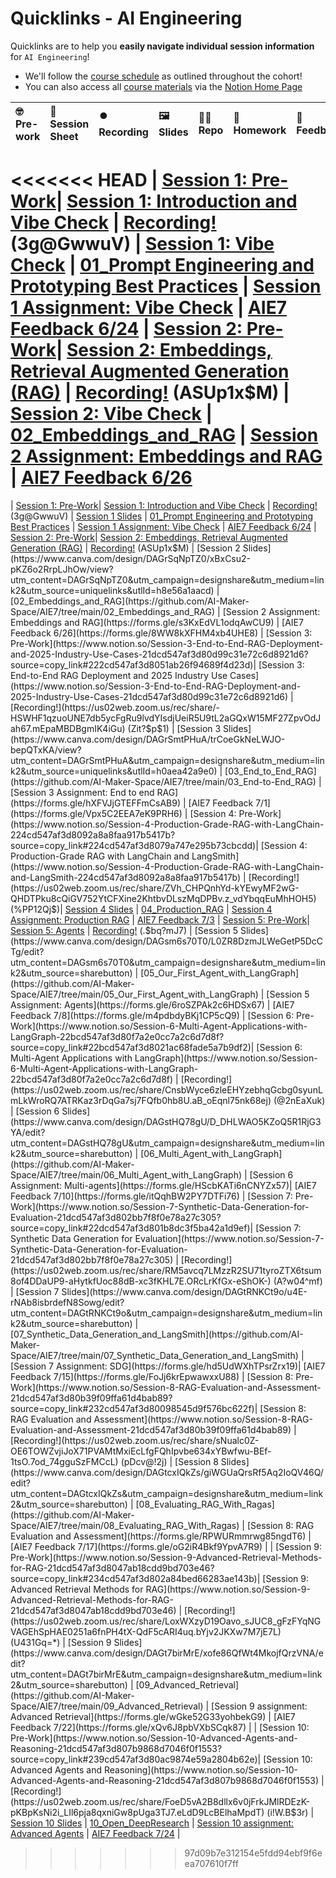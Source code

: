 # Quicklinks - AI Engineering

Quicklinks are to help you **easily navigate individual session information** for `AI Engineering`!  

- We'll follow the [course schedule]() as outlined throughout the cohort!
- You can also access all [course materials]() via the [Notion Home Page]()


| 🤓 Pre-work | 📰 Session Sheet | ⏺️ Recording  | 🖼️ Slides     | 👨‍💻 Repo     | 📝 Homework      | 📁 Feedback       |
|:-----------------|:-----------------|:-----------------|:-----------------|:-----------------|:-----------------|:-----------------|
<<<<<<< HEAD
| [Session 1: Pre-Work](https://www.notion.so/Session-1-Introduction-and-Vibe-Check-21bcd547af3d81aebd60f89f88f91b9a?source=copy_link#21bcd547af3d80d3b377ec328a373dc5)| [Session 1: Introduction and Vibe Check](https://www.notion.so/Session-1-Introduction-and-Vibe-Check-21bcd547af3d81aebd60f89f88f91b9a) | [Recording!](https://us02web.zoom.us/rec/share/4BOC1W87D6gFQv0uMFDM2MHsOtJOcSndzbSL3nkYyyxHdYTMj93QlPM2cN3W-g.CcfKroQJZlT_aA93)  (3g@GwwuV) | [Session 1: Vibe Check](https://www.canva.com/design/DAGrSuiRyPE/UVmiR9oJt8HQ82GnPDVImQ/view?utm_content=DAGrSuiRyPE&utm_campaign=designshare&utm_medium=link2&utm_source=uniquelinks&utlId=h23d86b75a0) | [01_Prompt Engineering and Prototyping Best Practices](https://github.com/AI-Maker-Space/AIE7/tree/main/01_Prompt%20Engineering%20and%20Prototyping%20Best%20Practices) | [Session 1 Assignment: Vibe Check](https://forms.gle/kXM9Zrrej1wUQjki9) | [AIE7 Feedback 6/24](https://forms.gle/Z3hWK5dQsnYqPzAGA)
| [Session 2: Pre-Work](https://www.notion.so/Session-2-Embeddings-Retrieval-Augmented-Generation-RAG-21dcd547af3d804f8e6af2f18de502e6?source=copy_link#21dcd547af3d80669f17d9dcc363199b)| [Session 2: Embeddings, Retrieval Augmented Generation (RAG)](https://www.notion.so/Session-2-Embeddings-Retrieval-Augmented-Generation-RAG-21dcd547af3d804f8e6af2f18de502e6) | [Recording!](https://us02web.zoom.us/rec/share/pcdBJn426C4d-UOyPg6qLN9E7Wd1ZRMljOzjpbmQN26RDr7MQVXjRUVZ7AwzrZFi.szdhaUSvzXz2Q3bX)  (ASUp1x$M) | [Session 2: Vibe Check](https://www.canva.com/design/DAGrSqNpTZ0/xBxCsu2-pKZ6o2RrpLJhOw/view?utm_content=DAGrSqNpTZ0&utm_campaign=designshare&utm_medium=link2&utm_source=uniquelinks&utlId=h8e56a1aacd) | [02_Embeddings_and_RAG](https://github.com/AI-Maker-Space/AIE7/tree/main/02_Embeddings_and_RAG) | [Session 2 Assignment: Embeddings and RAG](https://forms.gle/s3KxEdVL1odqAwCU9) | [AIE7 Feedback 6/26](https://forms.gle/8WW8kXFHM4xb4UHE8)
=======
| [Session 1: Pre-Work](https://www.notion.so/Session-1-Introduction-and-Vibe-Check-21bcd547af3d81aebd60f89f88f91b9a?source=copy_link#21bcd547af3d80d3b377ec328a373dc5)| [Session 1: Introduction and Vibe Check](https://www.notion.so/Session-1-Introduction-and-Vibe-Check-21bcd547af3d81aebd60f89f88f91b9a) | [Recording!](https://us02web.zoom.us/rec/share/4BOC1W87D6gFQv0uMFDM2MHsOtJOcSndzbSL3nkYyyxHdYTMj93QlPM2cN3W-g.CcfKroQJZlT_aA93)  (3g@GwwuV) | [Session 1 Slides](https://www.canva.com/design/DAGrSuiRyPE/UVmiR9oJt8HQ82GnPDVImQ/view?utm_content=DAGrSuiRyPE&utm_campaign=designshare&utm_medium=link2&utm_source=uniquelinks&utlId=h23d86b75a0) | [01_Prompt Engineering and Prototyping Best Practices](https://github.com/AI-Maker-Space/AIE7/tree/main/01_Prompt%20Engineering%20and%20Prototyping%20Best%20Practices) | [Session 1 Assignment: Vibe Check](https://forms.gle/kXM9Zrrej1wUQjki9) | [AIE7 Feedback 6/24](https://forms.gle/Z3hWK5dQsnYqPzAGA)
| [Session 2: Pre-Work](https://www.notion.so/Session-2-Embeddings-Retrieval-Augmented-Generation-RAG-21dcd547af3d804f8e6af2f18de502e6?source=copy_link#21dcd547af3d80669f17d9dcc363199b)| [Session 2: Embeddings, Retrieval Augmented Generation (RAG)](https://www.notion.so/Session-2-Embeddings-Retrieval-Augmented-Generation-RAG-21dcd547af3d804f8e6af2f18de502e6) | [Recording!](https://us02web.zoom.us/rec/share/pcdBJn426C4d-UOyPg6qLN9E7Wd1ZRMljOzjpbmQN26RDr7MQVXjRUVZ7AwzrZFi.szdhaUSvzXz2Q3bX)  (ASUp1x$M) | [Session 2 Slides](https://www.canva.com/design/DAGrSqNpTZ0/xBxCsu2-pKZ6o2RrpLJhOw/view?utm_content=DAGrSqNpTZ0&utm_campaign=designshare&utm_medium=link2&utm_source=uniquelinks&utlId=h8e56a1aacd) | [02_Embeddings_and_RAG](https://github.com/AI-Maker-Space/AIE7/tree/main/02_Embeddings_and_RAG) | [Session 2 Assignment: Embeddings and RAG](https://forms.gle/s3KxEdVL1odqAwCU9) | [AIE7 Feedback 6/26](https://forms.gle/8WW8kXFHM4xb4UHE8)
| [Session 3: Pre-Work](https://www.notion.so/Session-3-End-to-End-RAG-Deployment-and-2025-Industry-Use-Cases-21dcd547af3d80d99c31e72c6d8921d6?source=copy_link#222cd547af3d8051ab26f94689f4d23d)| [Session 3: End-to-End RAG Deployment and 2025 Industry Use Cases](https://www.notion.so/Session-3-End-to-End-RAG-Deployment-and-2025-Industry-Use-Cases-21dcd547af3d80d99c31e72c6d8921d6) | [Recording!](https://us02web.zoom.us/rec/share/-HSWHF1qzuoUNE7db5ycFgRu9lvdYIsdjUeiR5U9tL2aGQxW15MF27ZpvOdJah67.mEpaMBDBgmIK4iGu)  (Zit?$p$1) | [Session 3 Slides](https://www.canva.com/design/DAGrSmtPHuA/trCoeGkNeLWJO-bepQTxKA/view?utm_content=DAGrSmtPHuA&utm_campaign=designshare&utm_medium=link2&utm_source=uniquelinks&utlId=h0aea42a9e0) | [03_End_to_End_RAG](https://github.com/AI-Maker-Space/AIE7/tree/main/03_End-to-End_RAG) | [Session 3 Assignment: End to end RAG](https://forms.gle/hXFVJjGTEFFmCsAB9) | [AIE7 Feedback 7/1](https://forms.gle/Vpx5C2EEA7eK9PRH6)
| [Session 4: Pre-Work](https://www.notion.so/Session-4-Production-Grade-RAG-with-LangChain-224cd547af3d8092a8a8faa917b5417b?source=copy_link#224cd547af3d8079a747e295b73cbcdd)| [Session 4: Production-Grade RAG with LangChain and LangSmith](https://www.notion.so/Session-4-Production-Grade-RAG-with-LangChain-and-LangSmith-224cd547af3d8092a8a8faa917b5417b) | [Recording!](https://us02web.zoom.us/rec/share/ZVh_CHPQnhYd-kYEwyMF2wG-QHDTPku8cQiGV752YtCFXine2KhtbvDLszMqDPBv.z_vdYbqqEuMhHOH5)  (%PP12Qj$)| [Session 4 Slides](https://www.canva.com/design/DAGkR5kF6Hk/AUdlJOngdbF-ETsp67TdQA/edit?utm_content=DAGkR5kF6Hk&utm_campaign=designshare&utm_medium=link2&utm_source=sharebutton) | [04_Production_RAG](https://github.com/AI-Maker-Space/AIE7/tree/main/04_Production_RAG) | [Session 4 Assignment: Production RAG](https://forms.gle/wdKASjYbDRrsht3N8) | [AIE7 Feedback 7/3](https://forms.gle/YSgU6V9GqBhWXLXw8)
| [Session 5: Pre-Work](https://www.notion.so/Session-5-Agents-21dcd547af3d801280a6eb64c638b438?source=copy_link#21dcd547af3d81f99ab1fc47bd985f58)| [Session 5: Agents](https://www.notion.so/Session-5-Agents-21dcd547af3d801280a6eb64c638b438) | [Recording!](https://us02web.zoom.us/rec/share/FdGaKx3GgN3DKK6-E7X4qiRjKFqbJXlyv6BRlXjDLwOFJAwCcGMSBHRjhwVO5jOj.9Jlld_-bkFLNJ0ll)  (.$bq?mJ7) | [Session 5 Slides](https://www.canva.com/design/DAGsm6s70T0/L0ZR8DzmJLWeGetP5DcCTg/edit?utm_content=DAGsm6s70T0&utm_campaign=designshare&utm_medium=link2&utm_source=sharebutton) | [05_Our_First_Agent_with_LangGraph](https://github.com/AI-Maker-Space/AIE7/tree/main/05_Our_First_Agent_with_LangGraph) | [Session 5 Assignment: Agents](https://forms.gle/6roSZPAk2c6HDSx67) | [AIE7 Feedback 7/8](https://forms.gle/m4pdbdyBKj1CP5cQ9)
| [Session 6: Pre-Work](https://www.notion.so/Session-6-Multi-Agent-Applications-with-LangGraph-22bcd547af3d80f7a2e0cc7a2c6d7d8f?source=copy_link#22bcd547af3d8021ac68fade5a7b9df2)| [Session 6: Multi-Agent Applications with LangGraph](https://www.notion.so/Session-6-Multi-Agent-Applications-with-LangGraph-22bcd547af3d80f7a2e0cc7a2c6d7d8f) | [Recording!](https://us02web.zoom.us/rec/share/CnsbWyce6zleEHYzebhqGcbg0syunLmLkWroRQ7ATRKaz3rDqGa7sj7FQfb0hb8U.aB_oEqnl75nk68ej)  (@2nEaXuk) | [Session 6 Slides](https://www.canva.com/design/DAGstHQ78gU/D_DHLWAO5KZoQ5R1RjG3YA/edit?utm_content=DAGstHQ78gU&utm_campaign=designshare&utm_medium=link2&utm_source=sharebutton) | [06_Multi_Agent_with_LangGraph](https://github.com/AI-Maker-Space/AIE7/tree/main/06_Multi_Agent_with_LangGraph) | [Session 6 Assignment: Multi-agents](https://forms.gle/HScbKATi6nCNYZx57)| [AIE7 Feedback 7/10](https://forms.gle/itQqhBW2PY7DTFi76)
| [Session 7: Pre-Work](https://www.notion.so/Session-7-Synthetic-Data-Generation-for-Evaluation-21dcd547af3d802bb7f8f0e78a27c305?source=copy_link#22dcd547af3d801b8dc3f5ba42a1d9ef)| [Session 7: Synthetic Data Generation for Evaluation](https://www.notion.so/Session-7-Synthetic-Data-Generation-for-Evaluation-21dcd547af3d802bb7f8f0e78a27c305) | [Recording!](https://us02web.zoom.us/rec/share/RM5avcq7LMzzR2SU71tyroZTX6tsum8of4DDaUP9-aHytkfUoc88dB-xc3fKHL7E.ORcLrKfGx-eShOK-)  (A?w04^mf) | [Session 7 Slides](https://www.canva.com/design/DAGtRNKCt9o/u4E-rNAb8isbrdefN8Sowg/edit?utm_content=DAGtRNKCt9o&utm_campaign=designshare&utm_medium=link2&utm_source=sharebutton) | [07_Synthetic_Data_Generation_and_LangSmith](https://github.com/AI-Maker-Space/AIE7/tree/main/07_Synthetic_Data_Generation_and_LangSmith) | [Session 7 Assignment: SDG](https://forms.gle/hd5UdWXhTPsrZrx19)| [AIE7 Feedback 7/15](https://forms.gle/FoJj6krEpwawxxU88)
| [Session 8: Pre-Work](https://www.notion.so/Session-8-RAG-Evaluation-and-Assessment-21dcd547af3d80b39f09ffa61d4bab89?source=copy_link#232cd547af3d80098545d9f576bc622f)| [Session 8: RAG Evaluation and Assessment](https://www.notion.so/Session-8-RAG-Evaluation-and-Assessment-21dcd547af3d80b39f09ffa61d4bab89) | [Recording!](https://us02web.zoom.us/rec/share/sNualc0Z-OE6TOWZvjiJoX71PVAMtMxiEcLfgFQhIpvbe634xYBwfwu-BEf-1tsO.7od_74gguSzFMCcL) (pDcv@!2j) | [Session 8 Slides](https://www.canva.com/design/DAGtcxIQkZs/giWGUaQrsRf5Aq2IoQV46Q/edit?utm_content=DAGtcxIQkZs&utm_campaign=designshare&utm_medium=link2&utm_source=sharebutton) | [08_Evaluating_RAG_With_Ragas](https://github.com/AI-Maker-Space/AIE7/tree/main/08_Evaluating_RAG_With_Ragas) | [Session 8: RAG Evaluation and Assessment](https://forms.gle/RPWURmmrwg85ngdT6) | [AIE7 Feedback 7/17](https://forms.gle/oG2iR4Bkf9YpvA7R9) |
| [Session 9: Pre-Work](https://www.notion.so/Session-9-Advanced-Retrieval-Methods-for-RAG-21dcd547af3d8047ab18cdd9bd703e46?source=copy_link#234cd547af3d802a84bed66283ae143b)| [Session 9: Advanced Retrieval Methods for RAG](https://www.notion.so/Session-9-Advanced-Retrieval-Methods-for-RAG-21dcd547af3d8047ab18cdd9bd703e46) | [Recording!](https://us02web.zoom.us/rec/share/LoxWXzyD19Oavo_sJUC8_gFzFYqNGVAGEhSpHAE0251a6fnPH4tX-QdF5cARI4uq.bYjv2JKXw7M7jE7L) (U431Gq=*) | [Session 9 Slides](https://www.canva.com/design/DAGt7birMrE/xofe86QfWt4MkojfQrzVNA/edit?utm_content=DAGt7birMrE&utm_campaign=designshare&utm_medium=link2&utm_source=sharebutton) | [09_Advanced_Retrieval](https://github.com/AI-Maker-Space/AIE7/tree/main/09_Advanced_Retrieval) | [Session 9 assignment: Advanced Retrieval](https://forms.gle/wGke52G33yohbekG9) | [AIE7 Feedback 7/22](https://forms.gle/xQv6J8pbVXbSCqk87) |
| [Session 10: Pre-Work](https://www.notion.so/Session-10-Advanced-Agents-and-Reasoning-21dcd547af3d807b9868d7046f0f1553?source=copy_link#239cd547af3d80ac9874e59a2804b62e)| [Session 10: Advanced Agents and Reasoning](https://www.notion.so/Session-10-Advanced-Agents-and-Reasoning-21dcd547af3d807b9868d7046f0f1553) | [Recording!](https://us02web.zoom.us/rec/share/FoeD5vA2B8dllx6v0jFrkJMlRDEzK-pKBpKsNi2i_LIl6pja8qxniGw8pUga3TJ7.eLdD9LcBElhaMpdT) (i!W.B$3r) | [Session 10 Slides](https://www.canva.com/design/DAGuBcpDEOE/nqVtSHmJMUSni6gJOepeEg/edit?utm_content=DAGuBcpDEOE&utm_campaign=designshare&utm_medium=link2&utm_source=sharebutton) | [10_Open_DeepResearch](https://github.com/AI-Maker-Space/AIE7/tree/main/10_Open_DeepResearch) | [Session 10 assignment: Advanced Agents](https://forms.gle/RFiYFfyeo4jRZ5Bu6) | [AIE7 Feedback 7/24](https://forms.gle/3TPQUjCPYQKHwXDt8) |
>>>>>>> 97d09b7e312154e5fdd94ebf9f6eea707610f7ff
